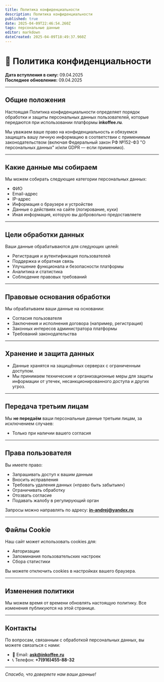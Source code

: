 ```yaml
---
title: Политика конфиденциальности
description: Политика конфиденциальности
published: true
date: 2025-04-09T22:46:54.260Z
tags: персональные данные
editor: markdown
dateCreated: 2025-04-09T18:49:37.960Z
---
```


# 🔐 Политика конфиденциальности

**Дата вступления в силу:** 09.04.2025  
**Последнее обновление:** 09.04.2025

---

## Общие положения

Настоящая Политика конфиденциальности определяет порядок обработки и защиты персональных данных пользователей, которые передаются при использовании платформы **inkoffee.ru**.

Мы уважаем ваше право на конфиденциальность и обязуемся защищать вашу личную информацию в соответствии с применимым законодательством (включая Федеральный закон РФ №152-ФЗ "О персональных данных" и/или GDPR — если применимо).

---

## Какие данные мы собираем

Мы можем собирать следующие категории персональных данных:

- ФИО
- Email-адрес
- IP-адрес
- Информация о браузере и устройстве
- Данные о действиях на сайте (логирование, куки)
- Иная информация, которую вы добровольно предоставляете

---

## Цели обработки данных

Ваши данные обрабатываются для следующих целей:

- Регистрация и аутентификация пользователей
- Поддержка и обратная связь
- Улучшение функционала и безопасности платформы
- Аналитика и статистика
- Соблюдение правовых требований

---

## Правовые основания обработки

Мы обрабатываем ваши данные на основании:

- Согласия пользователя
- Заключения и исполнения договора (например, регистрация)
- Законных интересов администратора платформы
- Требований законодательства

---

## Хранение и защита данных

- Данные хранятся на защищённых серверах с ограниченным доступом.
- Мы принимаем технические и организационные меры для защиты информации от утечек, несанкционированного доступа и других угроз.

---

## Передача третьим лицам

Мы **не передаём** ваши персональные данные третьим лицам, за исключением случаев:

- Только при наличии вашего согласия

---

## Права пользователя

Вы имеете право:

- Запрашивать доступ к вашим данным
- Вносить исправления
- Требовать удаления данных («право быть забытым»)
- Ограничивать обработку
- Отозвать согласие
- Подавать жалобу в регулирующий орган

Запросы можно направлять по адресу: **in-andrej@yandex.ru**

---

## Файлы Cookie

Наш сайт может использовать cookies для:

- Авторизации
- Запоминания пользовательских настроек
- Сбора статистики

Вы можете отключить cookies в настройках вашего браузера.

---

## Изменения политики

Мы можем время от времени обновлять настоящую политику. Все изменения публикуются на этой странице.

---

## Контакты

По вопросам, связанным с обработкой персональных данных, вы можете связаться с нами:

- 📧 Email: **ask@inkoffee.ru**
- 📞 Телефон: **+7(916)455-88-32**
---

_Спасибо, что доверяете нам ваши данные!_